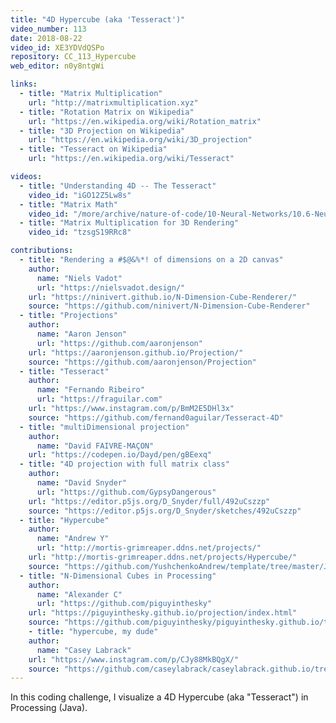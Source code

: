 ```yaml
---
title: "4D Hypercube (aka 'Tesseract')"
video_number: 113
date: 2018-08-22
video_id: XE3YDVdQSPo
repository: CC_113_Hypercube
web_editor: n0y8ntgWi

links:
  - title: "Matrix Multiplication"
    url: "http://matrixmultiplication.xyz"
  - title: "Rotation Matrix on Wikipedia"
    url: "https://en.wikipedia.org/wiki/Rotation_matrix"
  - title: "3D Projection on Wikipedia"
    url: "https://en.wikipedia.org/wiki/3D_projection"
  - title: "Tesseract on Wikipedia"
    url: "https://en.wikipedia.org/wiki/Tesseract"

videos:
  - title: "Understanding 4D -- The Tesseract"
    video_id: "iGO12Z5Lw8s"
  - title: "Matrix Math"
    video_id: "/more/archive/nature-of-code/10-Neural-Networks/10.6-Neural-Networks-Matrix-Math-Part-1"
  - title: "Matrix Multiplication for 3D Rendering"
    video_id: "tzsgS19RRc8"

contributions:
  - title: "Rendering a #$@&%*! of dimensions on a 2D canvas"
    author:
      name: "Niels Vadot"
      url: "https://nielsvadot.design/"
    url: "https://ninivert.github.io/N-Dimension-Cube-Renderer/"
    source: "https://github.com/ninivert/N-Dimension-Cube-Renderer"
  - title: "Projections"
    author:
      name: "Aaron Jenson"
      url: "https://github.com/aaronjenson"
    url: "https://aaronjenson.github.io/Projection/"
    source: "https://github.com/aaronjenson/Projection"
  - title: "Tesseract"
    author:
      name: "Fernando Ribeiro"
      url: "https://fraguilar.com"
    url: "https://www.instagram.com/p/BmM2E5DHl3x"
    source: "https://github.com/fernand0aguilar/Tesseract-4D"
  - title: "multiDimensional projection"
    author:
      name: "David FAIVRE-MAÇON"
    url: "https://codepen.io/Dayd/pen/gBEexq"
  - title: "4D projection with full matrix class"
    author:
      name: "David Snyder"
      url: "https://github.com/GypsyDangerous"
    url: "https://editor.p5js.org/D_Snyder/full/492uCszzp"
    source: "https://editor.p5js.org/D_Snyder/sketches/492uCszzp"
  - title: "Hypercube"
    author:
      name: "Andrew Y"
      url: "http://mortis-grimreaper.ddns.net/projects/"
    url: "http://mortis-grimreaper.ddns.net/projects/Hypercube/"
    source: "https://github.com/YushchenkoAndrew/template/tree/master/JS/Hypercube"
  - title: "N-Dimensional Cubes in Processing"
    author:
      name: "Alexander C"
      url: "https://github.com/piguyinthesky"
    url: "https://piguyinthesky.github.io/projection/index.html"
    source: "https://github.com/piguyinthesky/piguyinthesky.github.io/tree/main/projection/Projection"
    - title: "hypercube, my dude"
    author:
      name: "Casey Labrack"
    url: "https://www.instagram.com/p/CJy88MkBQgX/"
    source: "https://github.com/caseylabrack/caseylabrack.github.io/tree/master/sketches/hypercube"
---
```


In this coding challenge, I visualize a 4D Hypercube (aka "Tesseract") in Processing (Java).
